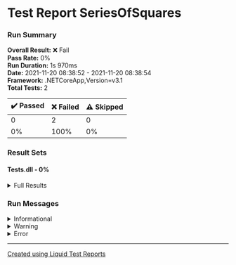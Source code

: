 ﻿
# Test Report SeriesOfSquares
### Run Summary

<p>
<strong>Overall Result:</strong> ❌ Fail <br />
<strong>Pass Rate:</strong> 0% <br />
<strong>Run Duration:</strong> 1s 970ms <br />
<strong>Date:</strong> 2021-11-20 08:38:52 - 2021-11-20 08:38:54 <br />
<strong>Framework:</strong> .NETCoreApp,Version=v3.1 <br />
<strong>Total Tests:</strong> 2 <br />
</p>

<table>
<thead>
<tr>
<th>✔️ Passed</th>
<th>❌ Failed</th>
<th>⚠️ Skipped</th>
</tr>
</thead>
<tbody>
<tr>
<td>0</td>
<td>2</td>
<td>0</td>
</tr>
<tr>
<td>0%</td>
<td>100%</td>
<td>0%</td>
</tr>
</tbody>
</table>

### Result Sets
#### Tests.dll - 0%
<details>
<summary>Full Results</summary>
<table>
<thead>
<tr>
<th>Result</th>
<th>Test</th>
<th>Duration</th>
</tr>
</thead>
<tr>
<td> ❌ Failed </td>
<td>Tests.UnitTestSquaredSeries.TestCalculateSumSeries<blockquote><details>
<summary>Error</summary>
<strong>Message:</strong>
<pre><code>Assert.Equal() Failure
Expected: 14
Actual:   -1</code></pre>
<strong>Stack Trace:</strong>
<pre><code>   at Tests.UnitTestSquaredSeries.TestCalculateSumSeries() in /home/runner/work/playground-csharp-xunit-github-action/playground-csharp-xunit-github-action/SeriesOfSquares/Tests/UnitTestSquaredSeries.cs:line 23</code></pre>
</details></blockquote>
</td>
<td>5ms</td>
</tr>
<tr>
<td> ❌ Failed </td>
<td>Tests.UnitTestSquaredSeries.TestSeriesSum<blockquote><details>
<summary>Error</summary>
<strong>Message:</strong>
<pre><code>Assert.Equal() Failure
Expected: 14
Actual:   -1</code></pre>
<strong>Stack Trace:</strong>
<pre><code>   at Tests.UnitTestSquaredSeries.TestSeriesSum() in /home/runner/work/playground-csharp-xunit-github-action/playground-csharp-xunit-github-action/SeriesOfSquares/Tests/UnitTestSquaredSeries.cs:line 13</code></pre>
</details></blockquote>
</td>
<td>< 1ms</td>
</tr>
</tbody>
</table>
</details>

### Run Messages
<details>
<summary>Informational</summary>
<pre><code>
[xUnit.net 00:00:00.00] xUnit.net VSTest Adapter v2.4.3+1b45f5407b (64-bit .NET Core 3.1.1)
[xUnit.net 00:00:00.37]   Discovering: Tests
[xUnit.net 00:00:00.43]   Discovered:  Tests
[xUnit.net 00:00:00.43]   Starting:    Tests
[xUnit.net 00:00:00.52]       Assert.Equal() Failure
[xUnit.net 00:00:00.52]       Expected: 14
[xUnit.net 00:00:00.52]       Actual:   -1
[xUnit.net 00:00:00.52]       Stack Trace:
[xUnit.net 00:00:00.53]         /home/runner/work/playground-csharp-xunit-github-action/playground-csharp-xunit-github-action/SeriesOfSquares/Tests/UnitTestSquaredSeries.cs(23,0): at Tests.UnitTestSquaredSeries.TestCalculateSumSeries()
[xUnit.net 00:00:00.53]       Assert.Equal() Failure
[xUnit.net 00:00:00.53]       Expected: 14
[xUnit.net 00:00:00.53]       Actual:   -1
[xUnit.net 00:00:00.53]       Stack Trace:
[xUnit.net 00:00:00.53]         /home/runner/work/playground-csharp-xunit-github-action/playground-csharp-xunit-github-action/SeriesOfSquares/Tests/UnitTestSquaredSeries.cs(13,0): at Tests.UnitTestSquaredSeries.TestSeriesSum()
[xUnit.net 00:00:00.53]   Finished:    Tests
</code></pre>
</details>

<details>
<summary>Warning</summary>
<pre><code>
</code></pre>
</details>

<details>
<summary>Error</summary>
<pre><code>
[xUnit.net 00:00:00.52]     Tests.UnitTestSquaredSeries.TestCalculateSumSeries [FAIL]
[xUnit.net 00:00:00.53]     Tests.UnitTestSquaredSeries.TestSeriesSum [FAIL]
</code></pre>
</details>



----

[Created using Liquid Test Reports](https://github.com/kurtmkurtm/LiquidTestReports)